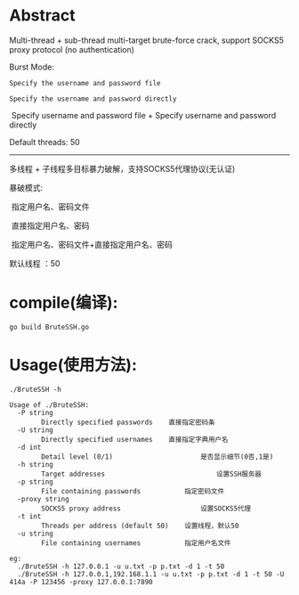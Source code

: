 # Abstract

Multi-thread + sub-thread multi-target brute-force crack, support SOCKS5 proxy protocol (no authentication)

Burst Mode:

	Specify the username and password file

	Specify the username and password directly

​				Specify username and password file + Specify username and password directly

Default threads: 50  

--------------------------------------------------------------------------------------------------------------------

多线程 + 子线程多目标暴力破解，支持SOCKS5代理协议(无认证)

暴破模式:

​				指定用户名、密码文件

​				直接指定用户名、密码

​				指定用户名、密码文件+直接指定用户名、密码

默认线程 ：50
​				
# compile(编译):

```
go build BruteSSH.go 
```

# Usage(使用方法):

```
./BruteSSH -h

Usage of ./BruteSSH:
  -P string
    	Directly specified passwords	直接指定密码条
  -U string
    	Directly specified usernames	直接指定字典用户名
  -d int
    	Detail level (0/1)						是否显示细节(0否,1是)
  -h string
    	Target addresses							设置SSH服务器
  -p string
    	File containing passwords			指定密码文件
  -proxy string
    	SOCKS5 proxy address					设置SOCKS5代理
  -t int
    	Threads per address (default 50)	设置线程，默认50
  -u string
    	File containing usernames			指定用户名文件
```



```
eg:
  ./BruteSSH -h 127.0.0.1 -u u.txt -p p.txt -d 1 -t 50 
  ./BruteSSH -h 127.0.0.1,192.168.1.1 -u u.txt -p p.txt -d 1 -t 50 -U 414a -P 123456 -proxy 127.0.0.1:7890

```

